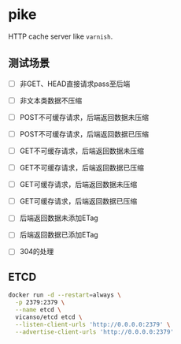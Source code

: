 # pike

HTTP cache server like `varnish`.

## 测试场景

- [ ] 非GET、HEAD直接请求pass至后端
- [ ] 非文本类数据不压缩
- [ ] POST不可缓存请求，后端返回数据未压缩
- [ ] POST不可缓存请求，后端返回数据已压缩
- [ ] GET不可缓存请求，后端返回数据未压缩
- [ ] GET不可缓存请求，后端返回数据已压缩
- [ ] GET可缓存请求，后端返回数据未压缩
- [ ] GET可缓存请求，后端返回数据已压缩
- [ ] 后端返回数据未添加ETag
- [ ] 后端返回数据已添加ETag
- [ ] 304的处理


## ETCD

```bash
docker run -d --restart=always \
  -p 2379:2379 \
  --name etcd \
  vicanso/etcd etcd \
  --listen-client-urls 'http://0.0.0.0:2379' \
  --advertise-client-urls 'http://0.0.0.0:2379'
```